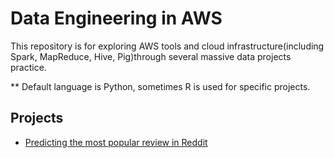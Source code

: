 # Data Engineering in AWS
This repository is for exploring AWS tools and cloud infrastructure(including Spark, MapReduce, Hive, Pig)through several massive data projects practice.

** Default language is Python, sometimes R is used for specific projects.


## Projects
* [Predicting the most popular review in Reddit](https://github.com/JJJJJingL/ANLY502MassiveData-reddit-comments-id)



